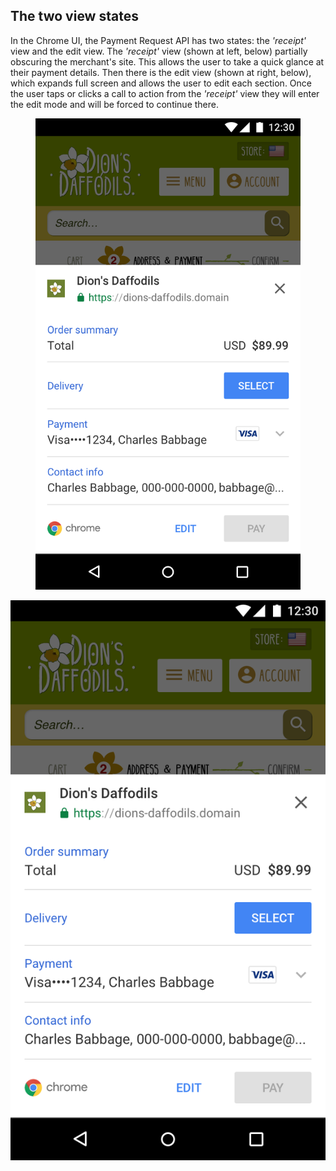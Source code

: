 ## The two view states

In the Chrome UI, the Payment Request API has
two states: the <em>'receipt'</em> view and the edit view. The
<em>'receipt'</em> view (shown at left, below) partially obscuring the
merchant's site. This allows the user to take a quick glance at their
payment details. Then there is the edit view (shown at right, below),
which expands full screen and allows the user to edit each section.
Once the user taps or clicks a call to action from the
<em>'receipt'</em> view they will enter the edit mode and will be
forced to continue there.

<div class="attempt-left">
  <figure>
    <img src="https://github.com/satzz/WebFundamentals/blob/master/src/content/en/fundamentals/payments/images/state01-receipt-view.png?raw=true" alt="This is an example of the 'receipt' view" data-src-original="images/state01-receipt-view.png">
  </figure>
</div>

![foo](../../../en/fundamentals/payments/images/state01-receipt-view.png)
